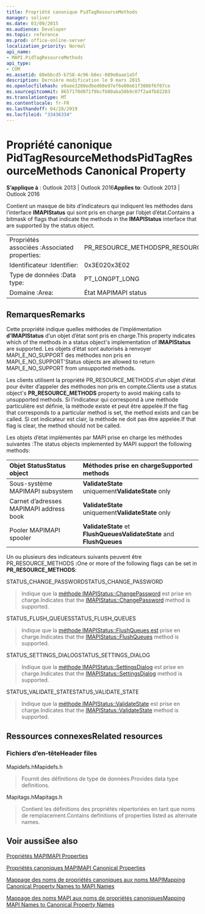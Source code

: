 ```yaml
---
title: Propriété canonique PidTagResourceMethods
manager: soliver
ms.date: 03/09/2015
ms.audience: Developer
ms.topic: reference
ms.prod: office-online-server
localization_priority: Normal
api_name:
- MAPI.PidTagResourceMethods
api_type:
- COM
ms.assetid: 60ebbcd5-b758-4c96-b8ec-089e0aae1a5f
description: Dernière modification le 9 mars 2015
ms.openlocfilehash: e9aee3280edbed60e97ef6e00e61f3086f6f07ce
ms.sourcegitcommit: 8657170d071f9bcf680aba50b9c07f2a4fb82283
ms.translationtype: MT
ms.contentlocale: fr-FR
ms.lasthandoff: 04/28/2019
ms.locfileid: "33436334"
---
```

# <a name="pidtagresourcemethods-canonical-property"></a><span data-ttu-id="08dca-103">Propriété canonique PidTagResourceMethods</span><span class="sxs-lookup"><span data-stu-id="08dca-103">PidTagResourceMethods Canonical Property</span></span>

  
  
<span data-ttu-id="08dca-104">**S’applique à** : Outlook 2013 | Outlook 2016</span><span class="sxs-lookup"><span data-stu-id="08dca-104">**Applies to**: Outlook 2013 | Outlook 2016</span></span> 
  
<span data-ttu-id="08dca-105">Contient un masque de bits d’indicateurs qui indiquent les méthodes dans l’interface **IMAPIStatus** qui sont pris en charge par l’objet d’état.</span><span class="sxs-lookup"><span data-stu-id="08dca-105">Contains a bitmask of flags that indicate the methods in the **IMAPIStatus** interface that are supported by the status object.</span></span> 
  
|||
|:-----|:-----|
|<span data-ttu-id="08dca-106">Propriétés associées :</span><span class="sxs-lookup"><span data-stu-id="08dca-106">Associated properties:</span></span>  <br/> |<span data-ttu-id="08dca-107">PR_RESOURCE_METHODS</span><span class="sxs-lookup"><span data-stu-id="08dca-107">PR_RESOURCE_METHODS</span></span>  <br/> |
|<span data-ttu-id="08dca-108">Identificateur :</span><span class="sxs-lookup"><span data-stu-id="08dca-108">Identifier:</span></span>  <br/> |<span data-ttu-id="08dca-109">0x3E02</span><span class="sxs-lookup"><span data-stu-id="08dca-109">0x3E02</span></span>  <br/> |
|<span data-ttu-id="08dca-110">Type de données :</span><span class="sxs-lookup"><span data-stu-id="08dca-110">Data type:</span></span>  <br/> |<span data-ttu-id="08dca-111">PT_LONG</span><span class="sxs-lookup"><span data-stu-id="08dca-111">PT_LONG</span></span>  <br/> |
|<span data-ttu-id="08dca-112">Domaine :</span><span class="sxs-lookup"><span data-stu-id="08dca-112">Area:</span></span>  <br/> |<span data-ttu-id="08dca-113">État MAPI</span><span class="sxs-lookup"><span data-stu-id="08dca-113">MAPI status</span></span>  <br/> |
   
## <a name="remarks"></a><span data-ttu-id="08dca-114">Remarques</span><span class="sxs-lookup"><span data-stu-id="08dca-114">Remarks</span></span>

<span data-ttu-id="08dca-115">Cette propriété indique quelles méthodes de l’implémentation **d’IMAPIStatus** d’un objet d’état sont pris en charge.</span><span class="sxs-lookup"><span data-stu-id="08dca-115">This property indicates which of the methods in a status object's implementation of **IMAPIStatus** are supported.</span></span> <span data-ttu-id="08dca-116">Les objets d’état sont autorisés à renvoyer MAPI_E_NO_SUPPORT des méthodes non pris en MAPI_E_NO_SUPPORT'</span><span class="sxs-lookup"><span data-stu-id="08dca-116">Status objects are allowed to return MAPI_E_NO_SUPPORT from unsupported methods.</span></span> 
  
<span data-ttu-id="08dca-117">Les clients utilisent  la propriété PR_RESOURCE_METHODS d’un objet d’état pour éviter d’appeler des méthodes non pris en compte.</span><span class="sxs-lookup"><span data-stu-id="08dca-117">Clients use a status object's **PR_RESOURCE_METHODS** property to avoid making calls to unsupported methods.</span></span> <span data-ttu-id="08dca-118">Si l’indicateur qui correspond à une méthode particulière est définie, la méthode existe et peut être appelée.</span><span class="sxs-lookup"><span data-stu-id="08dca-118">If the flag that corresponds to a particular method is set, the method exists and can be called.</span></span> <span data-ttu-id="08dca-119">Si cet indicateur est clair, la méthode ne doit pas être appelée.</span><span class="sxs-lookup"><span data-stu-id="08dca-119">If that flag is clear, the method should not be called.</span></span> 
  
<span data-ttu-id="08dca-120">Les objets d’état implémentés par MAPI prise en charge les méthodes suivantes :</span><span class="sxs-lookup"><span data-stu-id="08dca-120">The status objects implemented by MAPI support the following methods:</span></span>
  
|<span data-ttu-id="08dca-121">**Objet Status**</span><span class="sxs-lookup"><span data-stu-id="08dca-121">**Status object**</span></span>|<span data-ttu-id="08dca-122">**Méthodes prise en charge**</span><span class="sxs-lookup"><span data-stu-id="08dca-122">**Supported methods**</span></span>|
|:-----|:-----|
|<span data-ttu-id="08dca-123">Sous-système MAPI</span><span class="sxs-lookup"><span data-stu-id="08dca-123">MAPI subsystem</span></span>  <br/> |<span data-ttu-id="08dca-124">**ValidateState** uniquement</span><span class="sxs-lookup"><span data-stu-id="08dca-124">**ValidateState** only</span></span>  <br/> |
|<span data-ttu-id="08dca-125">Carnet d’adresses MAPI</span><span class="sxs-lookup"><span data-stu-id="08dca-125">MAPI address book</span></span>  <br/> |<span data-ttu-id="08dca-126">**ValidateState** uniquement</span><span class="sxs-lookup"><span data-stu-id="08dca-126">**ValidateState** only</span></span>  <br/> |
|<span data-ttu-id="08dca-127">Pooler MAPI</span><span class="sxs-lookup"><span data-stu-id="08dca-127">MAPI spooler</span></span>  <br/> |<span data-ttu-id="08dca-128">**ValidateState** et **FlushQueues**</span><span class="sxs-lookup"><span data-stu-id="08dca-128">**ValidateState** and **FlushQueues**</span></span> <br/> |
   
<span data-ttu-id="08dca-129">Un ou plusieurs des indicateurs suivants peuvent être PR_RESOURCE_METHODS **:**</span><span class="sxs-lookup"><span data-stu-id="08dca-129">One or more of the following flags can be set in **PR_RESOURCE_METHODS**:</span></span>
  
<span data-ttu-id="08dca-130">STATUS_CHANGE_PASSWORD</span><span class="sxs-lookup"><span data-stu-id="08dca-130">STATUS_CHANGE_PASSWORD</span></span> 
  
> <span data-ttu-id="08dca-131">Indique que la [méthode IMAPIStatus::ChangePassword](imapistatus-changepassword.md) est prise en charge.</span><span class="sxs-lookup"><span data-stu-id="08dca-131">Indicates that the [IMAPIStatus::ChangePassword](imapistatus-changepassword.md) method is supported.</span></span> 
    
<span data-ttu-id="08dca-132">STATUS_FLUSH_QUEUES</span><span class="sxs-lookup"><span data-stu-id="08dca-132">STATUS_FLUSH_QUEUES</span></span> 
  
> <span data-ttu-id="08dca-133">Indique que la [méthode IMAPIStatus::FlushQueues est](imapistatus-flushqueues.md) prise en charge.</span><span class="sxs-lookup"><span data-stu-id="08dca-133">Indicates that the [IMAPIStatus::FlushQueues](imapistatus-flushqueues.md) method is supported.</span></span> 
    
<span data-ttu-id="08dca-134">STATUS_SETTINGS_DIALOG</span><span class="sxs-lookup"><span data-stu-id="08dca-134">STATUS_SETTINGS_DIALOG</span></span> 
  
> <span data-ttu-id="08dca-135">Indique que la [méthode IMAPIStatus::SettingsDialog](imapistatus-settingsdialog.md) est prise en charge.</span><span class="sxs-lookup"><span data-stu-id="08dca-135">Indicates that the [IMAPIStatus::SettingsDialog](imapistatus-settingsdialog.md) method is supported.</span></span> 
    
<span data-ttu-id="08dca-136">STATUS_VALIDATE_STATE</span><span class="sxs-lookup"><span data-stu-id="08dca-136">STATUS_VALIDATE_STATE</span></span> 
  
> <span data-ttu-id="08dca-137">Indique que la [méthode IMAPIStatus::ValidateState](imapistatus-validatestate.md) est prise en charge.</span><span class="sxs-lookup"><span data-stu-id="08dca-137">Indicates that the [IMAPIStatus::ValidateState](imapistatus-validatestate.md) method is supported.</span></span> 
    
## <a name="related-resources"></a><span data-ttu-id="08dca-138">Ressources connexes</span><span class="sxs-lookup"><span data-stu-id="08dca-138">Related resources</span></span>

### <a name="header-files"></a><span data-ttu-id="08dca-139">Fichiers d’en-tête</span><span class="sxs-lookup"><span data-stu-id="08dca-139">Header files</span></span>

<span data-ttu-id="08dca-140">Mapidefs.h</span><span class="sxs-lookup"><span data-stu-id="08dca-140">Mapidefs.h</span></span>
  
> <span data-ttu-id="08dca-141">Fournit des définitions de type de données.</span><span class="sxs-lookup"><span data-stu-id="08dca-141">Provides data type definitions.</span></span>
    
<span data-ttu-id="08dca-142">Mapitags.h</span><span class="sxs-lookup"><span data-stu-id="08dca-142">Mapitags.h</span></span>
  
> <span data-ttu-id="08dca-143">Contient les définitions des propriétés répertoriées en tant que noms de remplacement.</span><span class="sxs-lookup"><span data-stu-id="08dca-143">Contains definitions of properties listed as alternate names.</span></span>
    
## <a name="see-also"></a><span data-ttu-id="08dca-144">Voir aussi</span><span class="sxs-lookup"><span data-stu-id="08dca-144">See also</span></span>



[<span data-ttu-id="08dca-145">Propriétés MAPI</span><span class="sxs-lookup"><span data-stu-id="08dca-145">MAPI Properties</span></span>](mapi-properties.md)
  
[<span data-ttu-id="08dca-146">Propriétés canoniques MAPI</span><span class="sxs-lookup"><span data-stu-id="08dca-146">MAPI Canonical Properties</span></span>](mapi-canonical-properties.md)
  
[<span data-ttu-id="08dca-147">Mappage des noms de propriétés canoniques aux noms MAPI</span><span class="sxs-lookup"><span data-stu-id="08dca-147">Mapping Canonical Property Names to MAPI Names</span></span>](mapping-canonical-property-names-to-mapi-names.md)
  
[<span data-ttu-id="08dca-148">Mappage des noms MAPI aux noms de propriétés canoniques</span><span class="sxs-lookup"><span data-stu-id="08dca-148">Mapping MAPI Names to Canonical Property Names</span></span>](mapping-mapi-names-to-canonical-property-names.md)

